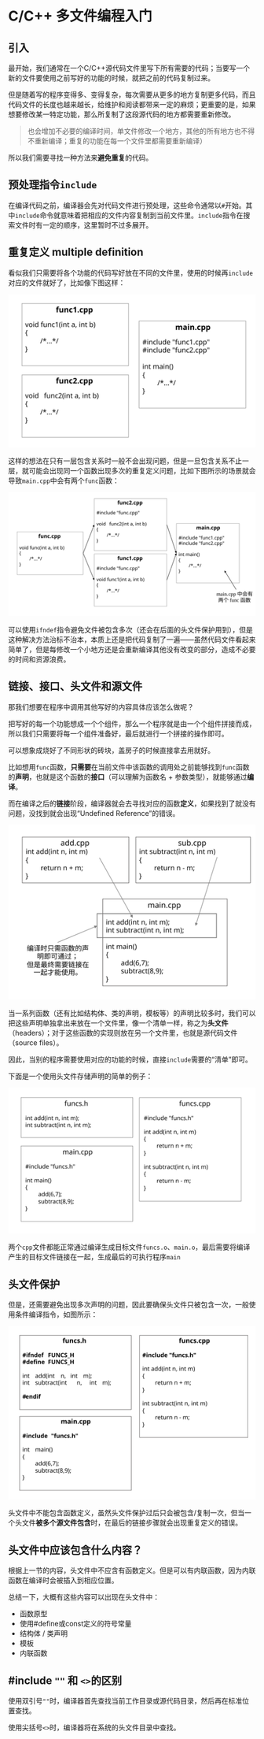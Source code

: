 # C/C++ 多文件编程入门

## 引入
最开始，我们通常在一个C/C++源代码文件里写下所有需要的代码；当要写一个新的文件要使用之前写好的功能的时候，就把之前的代码复制过来。

但是随着写的程序变得多、变得复杂，每次需要从更多的地方复制更多代码，而且代码文件的长度也越来越长，给维护和阅读都带来一定的麻烦；更重要的是，如果想要修改某一特定功能，那么所复制了这段源代码的地方都需要重新修改。

>也会增加不必要的编译时间，单文件修改一个地方，其他的所有地方也不得不重新编译；重复的功能在每一个文件里都需要重新编译）

所以我们需要寻找一种方法来**避免重复**的代码。

## 预处理指令`include`
在编译代码之前，编译器会先对代码文件进行预处理，这些命令通常以`#`开始。其中`include`命令就意味着把相应的文件内容复制到当前文件里。`include`指令在搜索文件时有一定的顺序，这里暂时不过多展开。

## 重复定义 multiple definition
看似我们只需要将各个功能的代码写好放在不同的文件里，使用的时候再`include`对应的文件就好了，比如像下图这样：

![一层包含关系](multi-files-programming.assets/naive-including.svg)

这样的想法在只有一层包含关系时一般不会出现问题，但是一旦包含关系不止一层，就可能会出现同一个函数出现多次的重复定义问题，比如下图所示的场景就会导致`main.cpp`中会有两个`func`函数：

![两层包含关系](multi-files-programming.assets/multiple-definitions.svg)

可以使用`ifndef`指令避免文件被包含多次（还会在后面的头文件保护用到），但是这种解决方法治标不治本，本质上还是把代码复制了一遍——虽然代码文件看起来简单了，但是每修改一个小地方还是会重新编译其他没有改变的部分，造成不必要的时间和资源浪费。

## 链接、接口、头文件和源文件

那我们想要在程序中调用其他写好的内容具体应该怎么做呢？

把写好的每一个功能想成一个个组件，那么一个程序就是由一个个组件拼接而成，所以我们只需要将每一个组件准备好，最后就进行一个拼接的操作即可。

可以想象成烧好了不同形状的砖块，盖房子的时候直接拿去用就好。

比如想用`func`函数，**只需要**在当前文件中该函数的调用处之前能够找到`func`函数的**声明**，也就是这个函数的**接口**（可以理解为函数名 + 参数类型），就能够通过**编译**。

而在编译之后的**链接**阶段，编译器就会去寻找对应的函数**定义**，如果找到了就没有问题，没找到就会出现“Undefined Reference”的错误。

![link-together-to-use](multi-files-programming.assets/link-together-to-use.svg)

当一系列函数（还有比如结构体、类的声明，模板等）的声明比较多时，我们可以把这些声明单独拿出来放在一个文件里，像一个清单一样，称之为**头文件**（headers）；对于这些函数的实现则放在另一个文件里，也就是源代码文件（source files）。

因此，当别的程序需要使用对应的功能的时候，直接`include`需要的“清单”即可。

下面是一个使用头文件存储声明的简单的例子：

![using-headers](multi-files-programming.assets/using-headers.svg)

两个`cpp`文件都能正常通过编译生成目标文件`funcs.o`、`main.o`，最后需要将编译产生的目标文件链接在一起，生成最后的可执行程序`main`



## 头文件保护

但是，还需要避免出现多次声明的问题，因此要确保头文件只被包含一次，一般使用条件编译指令，如图所示：

![multi-files-programming-min-example](multi-files-programming.assets/multi-files-programming-min-example.svg)

头文件中不能包含函数定义，虽然头文件保护过后只会被包含/复制一次，但当一个头文件**被多个源文件包含**时，在最后的链接步骤就会出现重复定义的错误。



## 头文件中应该包含什么内容？

根据上一节的内容，头文件中不应含有函数定义。但是可以有内联函数，因为内联函数在编译时会被插入到相应位置。

总结一下，大概有这些内容可以出现在头文件中：

 - 函数原型
 - 使用#define或const定义的符号常量
 - 结构体 / 类声明 
 - 模板 
 - 内联函数

## #include `""` 和 `<>`的区别
使用双引号`""`时，编译器首先查找当前工作目录或源代码目录，然后再在标准位置查找。

使用尖括号`<>`时，编译器将在系统的头文件目录中查找。


